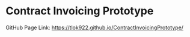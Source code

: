 # Contract Invoicing Prototype
GitHub Page Link: https://tlok922.github.io/ContractInvoicingPrototype/

